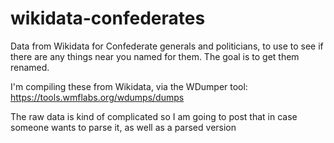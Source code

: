 # wikidata-confederates
Data from Wikidata for Confederate generals and politicians, to use to see if there are any things near you named for them. The goal is to get them renamed.

I'm compiling these from Wikidata, via the WDumper tool: https://tools.wmflabs.org/wdumps/dumps

The raw data is kind of complicated so I am going to post that in case someone wants to parse it, as well as a parsed version 
